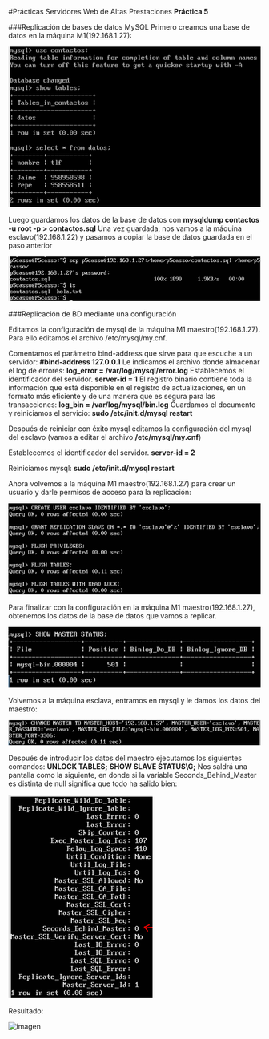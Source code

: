#Prácticas Servidores Web de Altas Prestaciones
**Práctica 5**

###Replicación de bases de datos MySQL
Primero creamos una base de datos en la máquina M1(192.168.1.27):

![imagen](https://github.com/jimcase/swap15-16/blob/master/Practica5/images/image2.png)

Luego guardamos los datos de la base de datos con **mysqldump contactos -u root -p > contactos.sql**
Una vez guardada, nos vamos a la máquina esclavo(192.168.1.22) y pasamos a copiar la base de datos guardada en el paso anterior

![imagen](https://github.com/jimcase/swap15-16/blob/master/Practica5/images/image1.png)

###Replicación de BD mediante una configuración

Editamos la configuración de mysql de la máquina M1 maestro(192.168.1.27). Para ello
editamos el archivo /etc/mysql/my.cnf.

Comentamos el parámetro bind-address que sirve para que escuche a un servidor:
**#bind-address 127.0.0.1**
Le indicamos el archivo donde almacenar el log de errores:
**log_error = /var/log/mysql/error.log**
Establecemos el identificador del servidor.
**server-id = 1**
El registro binario contiene toda la información que está disponible en el registro de
actualizaciones, en un formato más eficiente y de una manera que es segura para las
transacciones:
**log_bin = /var/log/mysql/bin.log**
Guardamos el documento y reiniciamos el servicio:
**sudo /etc/init.d/mysql restart**

Después de reiniciar con éxito mysql editamos la configuración del mysql del esclavo (vamos a editar el archivo **/etc/mysql/my.cnf**)

Establecemos el identificador del servidor.
**server-id = 2**

Reiniciamos mysql:
**sudo /etc/init.d/mysql restart**

Ahora volvemos a la máquina M1 maestro(192.168.1.27) para crear un usuario y darle permisos de acceso para la replicación:

![imagen](https://github.com/jimcase/swap15-16/blob/master/Practica5/images/image3.png)

Para finalizar con la configuración en la máquina M1 maestro(192.168.1.27), obtenemos los datos de la base de datos que vamos a replicar.

![imagen](https://github.com/jimcase/swap15-16/blob/master/Practica5/images/image4.png)


Volvemos a la máquina esclava, entramos en mysql y le damos los datos del maestro:

![imagen](https://github.com/jimcase/swap15-16/blob/master/Practica5/images/image5.png)


Después de introducir los datos del maestro ejecutamos los siguientes comandos:
**UNLOCK TABLES;**
**SHOW SLAVE STATUS\G;**
Nos saldrá una pantalla como la siguiente, en donde si la variable Seconds_Behind_Master es distinta de null significa que todo ha salido bien:

![imagen](https://github.com/jimcase/swap15-16/blob/master/Practica5/images/image6.png)

Resultado:

![imagen](https://github.com/jimcase/swap15-16/blob/master/Practica5/images/image7.png)
